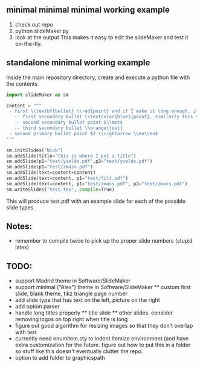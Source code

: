 ## minimal minimal minimal working example
1) check out repo
2) python slideMaker.py
3) look at the output
This makes it easy to edit the slideMaker and test it on-the-fly.

## standalone minimal working example
Inside the main repository directory, create and execute a python file with the contents
```python
import slideMaker as sm

content = """
 - first \\textbf{bullet} \\red{point} and if I make it long enough, it should wrap to the next line
   -- first secondary bullet \\textcolor{blue}{point}. similarly this should wrap to the next line given enough length
   -- second secondary bullet point $\\met$
   -- third secondary bullet \\orange{test}
 - second primary bullet point $Z \\rightarrow \\mu\\mu$
"""

sm.initSlides("Nick")
sm.addSlide(title="this is where I put a title")
sm.addSlide(p1="test/yields.pdf",p2="test/yields.pdf")
sm.addSlide(p1="test/zmass.pdf")
sm.addSlide(text=content+content)
sm.addSlide(text=content, p1="test/filt.pdf")
sm.addSlide(text=content, p1="test/zmass.pdf", p2="test/zmass.pdf")
sm.writeSlides("test.tex", compile=True)
```
This will produce test.pdf with an example slide for each of the possible slide types.

## Notes:
* remember to compile twice to pick up the proper slide numbers (stupid latex)

## TODO:
* support Madrid theme in Software/SlideMaker
* support minimal ("Alex") theme in Software/SlideMaker
    ** custom first slide, blank theme, tikz triangle page number
* add slide type that has text on the left, picture on the right
* add option parser
* handle long titles properly
    ** title slide
    ** other slides. consider removing logos on top right when title is long
* figure out good algorithm for resizing images so that they don't overlap with text
* currently need enumitem.sty to indent itemize environment (and have extra customization for the future. figure out how to put this in a folder so stuff like this doesn't eventually clutter the repo.
* option to add folder to graphicspath
